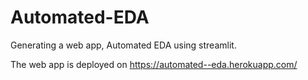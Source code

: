# Automated-EDA
Generating a web app, Automated EDA using streamlit.

The web app is deployed on https://automated--eda.herokuapp.com/

